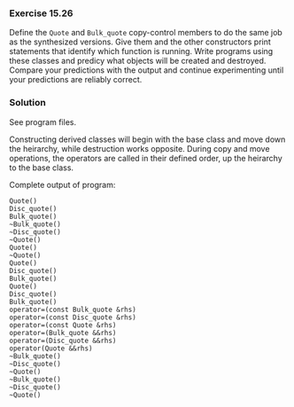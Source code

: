### Exercise 15.26

Define the `Quote` and `Bulk_quote` copy-control members to do the same job as
the synthesized versions. Give them and the other constructors print statements
that identify which function is running. Write programs using these classes and
predicy what objects will be created and destroyed. Compare your predictions
with the output and continue experimenting until your predictions are reliably
correct.

### Solution

See program files.

Constructing derived classes will begin with the base class and move down the
heirarchy, while destruction works opposite. During copy and move operations,
the operators are called in their defined order, up the heirarchy to the base
class.

Complete output of program:

```
Quote()
Disc_quote()
Bulk_quote()
~Bulk_quote()
~Disc_quote()
~Quote()
Quote()
~Quote()
Quote()
Disc_quote()
Bulk_quote()
Quote()
Disc_quote()
Bulk_quote()
operator=(const Bulk_quote &rhs)
operator=(const Disc_quote &rhs)
operator=(const Quote &rhs)
operator=(Bulk_quote &&rhs)
operator=(Disc_quote &&rhs)
operator(Quote &&rhs)
~Bulk_quote()
~Disc_quote()
~Quote()
~Bulk_quote()
~Disc_quote()
~Quote()
```
